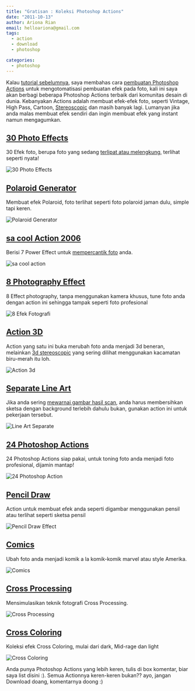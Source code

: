 ```yaml
---
title: "Gratisan : Koleksi Photoshop Actions"
date: "2011-10-13"
author: Ariona Rian
email: helloariona@gmail.com
tags: 
  - action
  - download
  - photoshop

categories: 
  - photoshop
---
```


Kalau [tutorial sebelumnya](/2011/10/photoshop-action-cara-untuk-menghemat-waktu-anda/), saya membahas cara [pembuatan Photoshop Actions](/2011/10/photoshop-action-cara-untuk-menghemat-waktu-anda/) untuk mengotomatisasi pembuatan efek pada foto, kali ini saya akan berbagi beberapa Photoshop Actions terbaik dari komunitas desain di dunia. Kebanyakan Actions adalah membuat efek-efek foto, seperti Vintage, High Pass, Cartoon, [Stereoscopic](/2011/09/bermain-main-dengan-css3-text-shadow/) dan masih banyak lagi. Lumanyan jika anda malas membuat efek sendiri dan ingin membuat efek yang instant namun mengagumkan.

## [30 Photo Effects](http://kunalrdeshpandey2k.deviantart.com/art/30-Photo-Effects-262665894)

30 Efek foto, berupa foto yang sedang [terlipat atau melengkung](/bermain-main-dengan-css3-box-shadow/), terlihat seperti nyata!

![30 Photo Effects](/assets/img/30photoeffect.jpg "30 Photo Effect")

## [Polaroid Generator](http://rawimage.deviantart.com/art/Polaroid-GENERATOR-V2-118854065)

Membuat efek Polaroid, foto terlihat seperti foto polaroid jaman dulu, simple tapi keren.

![Polaroid Generator](/assets/img/polaroidgenerator.jpg "Polaroid Generator")

## [sa cool Action 2006](http://sa-cool.deviantart.com/art/sa-cool-actions-2-06-97804939)

Berisi 7 Power Effect untuk [mempercantik foto](/3-langkah-mudah-mempercantik-foto/) anda.

![sa cool action](/assets/img/sacoolaction2006.jpg "sa-cool actions 2006")

## [8 Photography Effect](http://bitfuul.com/Omar_the_Radwan_Actions_v1.zip)

8 Effect photography, tanpa menggunakan kamera khusus, tune foto anda dengan action ini sehingga tampak seperti foto profesional

![8 Efek Fotografi ](/assets/img/8photoshoppotograph.jpg "8 Photograph Effects")

## [Action 3D](http://jonasfan93.deviantart.com/art/ACTION-3D-147755439)

Action yang satu ini buka merubah foto anda menjadi 3d beneran, melainkan [3d stereoscopic](/bermain-main-dengan-css3-text-shadow/) yang sering dilihat menggunakan kacamatan biru-merah itu loh.

![Action 3d](/assets/img/action3d.jpg "Action 3d Effects")

## [Separate Line Art](http://augest.deviantart.com/art/Action-Separate-Line-Art-147095873)

Jika anda sering [mewarnai gambar hasil scan](/dasar-dasar-mewarnai-gambar/), anda harus membersihkan sketsa dengan background terlebih dahulu bukan, gunakan action ini untuk pekerjaan tersebut.

![Line Art Separate](/assets/img/lineartseparate.jpg "Line Art Separate")

## [24 Photoshop Actions](http://rocked-out.deviantart.com/art/24-Photoshop-Actions-190148019)

24 Photoshop Actions siap pakai, untuk toning foto anda menjadi foto profesional, dijamin mantap!

![24 Photoshop Action](/assets/img/photoshopaction16.jpg "24 Photoshop Action")

## [Pencil Draw](http://bati1975.deviantart.com/art/Pencil-Draw-Photoshop-Action-93249233)

Action untuk membuat efek anda seperti digambar menggunakan pensil atau terlihat seperti sketsa pensil

![Pencil Draw Effect](/assets/img/pecildrawn.jpg "Pencil Draw Effect")

## [Comics](http://mutato-nomine.deviantart.com/art/Comics-Photoshop-action-39643547)

Ubah foto anda menjadi komik a la komik-komik marvel atau style Amerika.

![Comics](/assets/img/comic.jpg "COmics Photoshop Action")

## [Cross Processing](http://mutato-nomine.deviantart.com/art/Cross-Processing-ATN-37361895)

Mensimulasikan teknik fotografi Cross Processing.

![Cross Processing](/assets/img/crossprocessing.jpg "Cross Processing")

## [Cross Coloring](http://kalifbanane.deviantart.com/art/kalifbanane-cross-coloring-69061662)

Koleksi efek Cross Coloring, mulai dari dark, Mid-rage dan light

![Cross Coloring](/assets/img/crosscoloring.jpg "Cross Coloring")

Anda punya Photoshop Actions yang lebih keren, tulis di box komentar, biar saya list disini :). Semua Actionnya keren-keren bukan?? ayo, jangan Download doang, komentarnya doong :)

